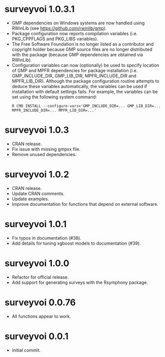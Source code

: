 # surveyvoi 1.0.3.1

- GMP dependencies on Windows systems are now handled using RWinLib
  (see https://github.com/rwinlib/gmp).
- Package configuration now reports compilation variables
  (i.e. PKG_CPPFLAGS and PKG_LIBS variables).
- The Free Software Foundation is no longer listed as a contributor and
  copyright holder because GMP source files are no longer distributed
  with the package (because GMP dependencies are obtained via RWinLib).
- Configuration variables can now (optionally) be used to specify location of
  GMP and MPFR dependencies for package installation (i.e. GMP_INCLUDE_DIR,
  GMP_LIB_DIR, MPFR_INCLUDE_DIR and MPFR_LIB_DIR). Although the package
  configuration routine attempts to deduce these variables automatically,
  the variables can be used if installation with default settings fails.
  For example, the variables can be set using the following system command:
  ```
  R CMD INSTALL --configure-vars='GMP_INCLUDE_DIR=... GMP_LIB_DIR=... MPFR_INCLUDE_DIR=... MPFR_LIB_DIR=...'
  ```

# surveyvoi 1.0.3

- CRAN release.
- Fix issue with missing gmpxx file.
- Remove unused dependencies.

# surveyvoi 1.0.2

- CRAN release.
- Update CRAN comments.
- Update examples.
- Improve documentation for functions that depend on external software.

# surveyvoi 1.0.1

-  Fix typos in documentation (#38).
-  Add details for tuning xgboost models to documentation (#39).

# surveyvoi 1.0.0

- Refactor for official release.
- Add support for generating surveys with the Rsymphony package.

# surveyvoi 0.0.76

- All functions appear to work.

# surveyvoi 0.0.1

- Initial commit.
